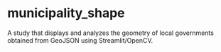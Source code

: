 # municipality_shape
A study that displays and analyzes the geometry of local governments obtained from GeoJSON using Streamlit/OpenCV.
